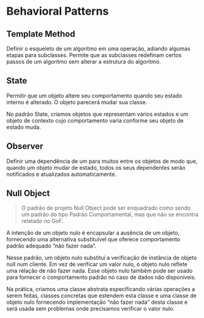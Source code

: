 # Behavioral Patterns

## Template Method

Definir o esqueleto de um algoritmo em uma operação, adiando algumas etapas para subclasses. Permite que as subclasses redefinam certos passos de um algoritmo sem alterar a estrutura do algoritmo.

## State

Permitir que um objeto altere seu comportamento quando seu estado interno é alterado. O objeto parecerá mudar sua classe.

No padrão State, criamos objetos que representam vários estados e um objeto de contexto cujo comportamento varia conforme seu objeto de estado muda.

## Observer

Definir uma dependência de um para muitos entre os objetos de modo que, quando um objeto mudar de estado, todos os seus dependentes serão notificados e atualizados automaticamente.

## Null Object

> O padrão de projeto Null Object pode ser enquadrado como sendo um padrão do tipo Padrão Comportamental, mas que não se encontra relatado no GoF.

A intenção de um objeto nulo é encapsular a ausência de um objeto, fornecendo uma alternativa substituível que oferece comportamento padrão adequado “não fazer nada”.

Nesse padrão, um objeto nulo substitui a verificação de instância de objeto null num cliente. Em vez de verificar um valor nulo, o objeto nulo reflete uma relação de não fazer nada. Esse objeto nulo também pode ser usado para fornecer o comportamento padrão no caso de dados não disponíveis.

Na prática, criamos uma classe abstrata especificando várias operações a serem feitas, classes concretas que estendem esta classe e uma classe de objeto nulo fornecendo implementação “não fazer nada” desta classe e será usada sem problemas onde precisamos verificar o valor nulo.
